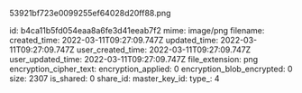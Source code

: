 53921bf723e0099255ef64028d20ff88.png

id: b4ca11b5fd054eaa8a6fe3d41eeab7f2
mime: image/png
filename: 
created_time: 2022-03-11T09:27:09.747Z
updated_time: 2022-03-11T09:27:09.747Z
user_created_time: 2022-03-11T09:27:09.747Z
user_updated_time: 2022-03-11T09:27:09.747Z
file_extension: png
encryption_cipher_text: 
encryption_applied: 0
encryption_blob_encrypted: 0
size: 2307
is_shared: 0
share_id: 
master_key_id: 
type_: 4